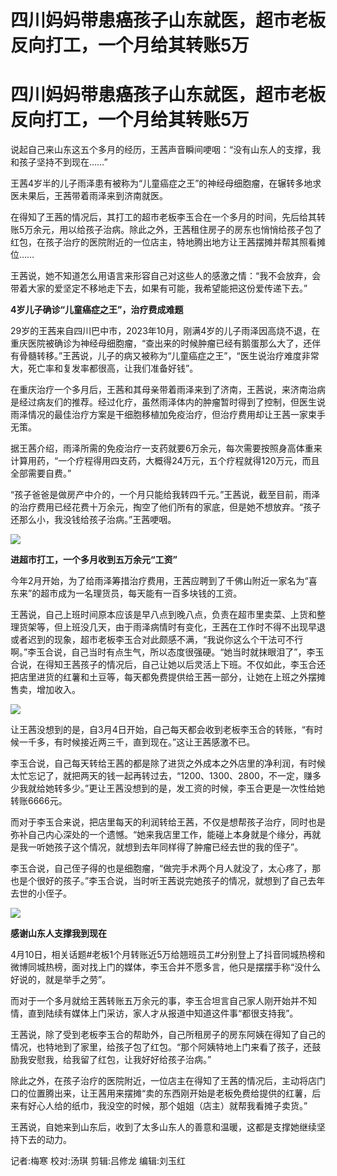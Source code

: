 # 四川妈妈带患癌孩子山东就医，超市老板反向打工，一个月给其转账5万

# 四川妈妈带患癌孩子山东就医，超市老板反向打工，一个月给其转账5万

说起自己来山东这五个多月的经历，王茜声音瞬间哽咽：“没有山东人的支撑，我和孩子坚持不到现在……”

王茜4岁半的儿子雨泽患有被称为“儿童癌症之王”的神经母细胞瘤，在辗转多地求医未果后，王茜带着雨泽来到济南就医。

在得知了王茜的情况后，其打工的超市老板李玉合在一个多月的时间，先后给其转账5万余元，用以给孩子治病。除此之外，王茜租住房子的房东也悄悄给孩子包了红包，在孩子治疗的医院附近的一位店主，特地腾出地方让王茜摆摊并帮其照看摊位……

王茜说，她不知道怎么用语言来形容自己对这些人的感激之情：“我不会放弃，会带着大家的爱坚定不移地走下去，如果有可能，我希望能把这份爱传递下去。”

**4岁儿子确诊“儿童癌症之王”，治疗费成难题**

29岁的王茜来自四川巴中市，2023年10月，刚满4岁的儿子雨泽因高烧不退，在重庆医院被确诊为神经母细胞瘤，“查出来的时候肿瘤已经有鹅蛋那么大了，还伴有骨髓转移。”王茜说，儿子的病又被称为“儿童癌症之王”，“医生说治疗难度非常大，死亡率和复发率都很高，让我们准备好钱”。

在重庆治疗一个多月后，王茜和其母亲带着雨泽来到了济南，王茜说，来济南治病是经过病友们的推荐。经过化疗，虽然雨泽体内的肿瘤暂时得到了控制，但医生说雨泽情况的最佳治疗方案是干细胞移植加免疫治疗，但治疗费用却让王茜一家束手无策。

据王茜介绍，雨泽所需的免疫治疗一支药就要6万余元，每次需要按照身高体重来计算用药，“一个疗程得用四支药，大概得24万元，五个疗程就得120万元，而且全部需要自费。”

“孩子爸爸是做房产中介的，一个月只能给我转四千元。”王茜说，截至目前，雨泽的治疗费用已经花费十万余元，掏空了他们所有的家底，但是她不想放弃。“孩子还那么小，我没钱给孩子治病。”王茜哽咽。

![](https://inews.gtimg.com/om_bt/O6VDwgM1OfTnMNotDuKpuez3KgO7m6sYCO_WKRRcxHR-0AA/1000)

**进超市打工，一个多月收到五万余元“工资”**

今年2月开始，为了给雨泽筹措治疗费用，王茜应聘到了千佛山附近一家名为“喜东来”的超市成为一名理货员，每天能有一百多块钱的工资。

王茜说，自己上班时间原本应该是早八点到晚八点，负责在超市里卖菜、上货和整理货架等，但上班没几天，由于雨泽病情时有变化，王茜在工作时不得不出现早退或者迟到的现象，超市老板李玉合对此颇感不满，“我说你这么个干法可不行啊。”李玉合说，自己当时有点生气，所以态度很强硬。“她当时就抹眼泪了”，李玉合说，在得知王茜孩子的情况后，自己让她以后灵活上下班。不仅如此，李玉合还把店里进货的红薯和土豆等，每天都免费提供给王茜一部分，让她在上班之外摆摊售卖，增加收入。

![](https://inews.gtimg.com/om_bt/Oy2ZlIqnh90M5SpfBXJMtCuqL66Ooc2yiiJf4e3GXtdC8AA/1000)

让王茜没想到的是，自3月4日开始，自己每天都会收到老板李玉合的转账，“有时候一千多，有时候接近两三千，直到现在。”这让王茜感激不已。

李玉合说，自己每天转给王茜的都是除了进货之外成本之外店里的净利润，有时候太忙忘记了，就把两天的钱一起再转过去，“1200、1300、2800，不一定，赚多少我就给她转多少。”更让王茜没想到的是，发工资的时候，李玉合更是一次性给她转账6666元。

而对于李玉合来说，把店里每天的利润转给王茜，不仅是想帮孩子治疗，同时也是弥补自己内心深处的一个遗憾。“她来我店里工作，能碰上本身就是个缘分，再就是我一听她孩子这个情况，就想到去年同样得了肿瘤已经去世的我的侄子”。

李玉合说，自己侄子得的也是细胞瘤，“做完手术两个月人就没了，太心疼了，那也是个很好的孩子。”李玉合说，当时听王茜说完她孩子的情况，就想到了自己去年去世的小侄子。

![](https://inews.gtimg.com/om_bt/OEKNDg03nuqKM4cvnUWnhvdEDYi7uqRqTzSL1-Qf1o0q0AA/1000)

**感谢山东人支撑我到现在**

4月10日，相关话题#老板1个月转账近5万给翘班员工#分别登上了抖音同城热榜和微博同城热榜，面对找上门的媒体，李玉合并不愿多言，他只是摆摆手称“没什么好说的，就是举手之劳”。

而对于一个多月就给王茜转账五万余元的事，李玉合坦言自己家人刚开始并不知情，直到陆续有媒体上门采访，家人才从报道中知道这件事“都很支持我”。

王茜说，除了受到老板李玉合的帮助外，自己所租房子的房东阿姨在得知了自己的情况，也特地到了家里，给孩子包了红包。“那个阿姨特地上门来看了孩子，还鼓励我安慰我，给我留了红包，让我好好给孩子治病。”

除此之外，在孩子治疗的医院附近，一位店主在得知了王茜的情况后，主动将店门口的位置腾出来，让王茜用来摆摊“卖的东西刚开始是老板免费给提供的红薯，后来有好心人给的纸巾，我没空的时候，那个姐姐（店主）就帮我看摊子卖货。”

王茜说，自她来到山东后，收到了太多山东人的善意和温暖，这都是支撑她继续坚持下去的动力。

记者:梅寒 校对:汤琪 剪辑:吕修龙 编辑:刘玉红

